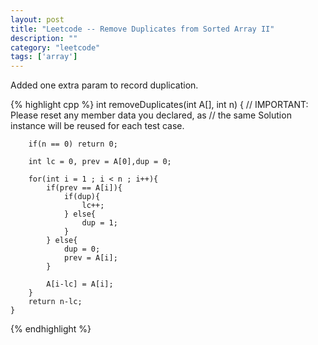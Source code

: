 ```yaml
---
layout: post
title: "Leetcode -- Remove Duplicates from Sorted Array II"
description: ""
category: "leetcode"
tags: ['array']
---
```


Added one extra param to record duplication.

{% highlight cpp %}
    int removeDuplicates(int A[], int n) {
        // IMPORTANT: Please reset any member data you declared, as
        // the same Solution instance will be reused for each test case.
        
        if(n == 0) return 0;
        
        int lc = 0, prev = A[0],dup = 0;
        
        for(int i = 1 ; i < n ; i++){
            if(prev == A[i]){
                if(dup){
                    lc++;
                } else{
                    dup = 1;
                }
            } else{
                dup = 0;
                prev = A[i];
            }
    
            A[i-lc] = A[i];
        }   
        return n-lc;
    }
{% endhighlight %}
